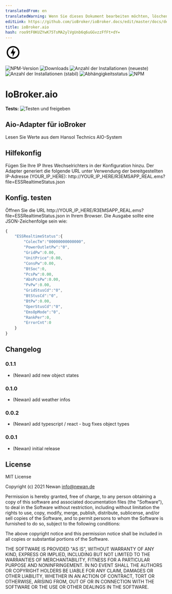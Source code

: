 ```yaml
---
translatedFrom: en
translatedWarning: Wenn Sie dieses Dokument bearbeiten möchten, löschen Sie bitte das Feld "translationsFrom". Andernfalls wird dieses Dokument automatisch erneut übersetzt
editLink: https://github.com/ioBroker/ioBroker.docs/edit/master/docs/de/adapterref/iobroker.aio/README.md
title: ioBroker.aio
hash: roo9tF0KUZYwK75TsMA2ylVgUnb6q6uGGvzzFfFt+dY=
---
```

![Logo](../../../en/adapterref/iobroker.aio/admin/aio.png)

![NPM-Version](https://img.shields.io/npm/v/iobroker.aio.svg)
![Downloads](https://img.shields.io/npm/dm/iobroker.aio.svg)
![Anzahl der Installationen (neueste)](https://iobroker.live/badges/aio-installed.svg)
![Anzahl der Installationen (stabil)](https://iobroker.live/badges/aio-stable.svg)
![Abhängigkeitsstatus](https://img.shields.io/david/Newan/iobroker.aio.svg)
![NPM](https://nodei.co/npm/iobroker.aio.png?downloads=true)

# IoBroker.aio
**Tests:** ![Testen und freigeben](https://github.com/Newan/ioBroker.aio/workflows/Test%20and%20Release/badge.svg)

## Aio-Adapter für ioBroker
Lesen Sie Werte aus dem Hansol Technics AIO-System

## Hilfekonfig
Fügen Sie Ihre IP Ihres Wechselrichters in der Konfiguration hinzu. Der Adapter generiert die folgende URL unter Verwendung der bereitgestellten IP-Adresse (YOUR_IP_HERE): http://YOUR_IP_HERE/R3EMSAPP_REAL.ems?file=ESSRealtimeStatus.json

## Konfig. testen
Öffnen Sie die URL http://YOUR_IP_HERE/R3EMSAPP_REAL.ems?file=ESSRealtimeStatus.json in Ihrem Browser. Die Ausgabe sollte eine JSON-Zeichenfolge sein wie:

```javascript
{
    "ESSRealtimeStatus":{
        "ColecTm":"00000000000000",
        "PowerOutletPw":"0",
        "GridPw":0.00,
        "UnitPrice":0.00,
        "ConsPw":0.00,
        "BtSoc":0,
        "PcsPw":0.00,
        "AbsPcsPw":0.00,
        "PvPw":0.00,
        "GridStusCd":"0",
        "BtStusCd":"0",
        "BtPw":0.00,
        "OperStusCd":"0",
        "EmsOpMode":"0",
        "RankPer":0,
        "ErrorCnt":0
    }
}
```

## Changelog
### 0.1.1
* (Newan) add new object states

### 0.1.0
* (Newan) add weather infos

### 0.0.2
* (Newan) add typescript / react - bug fixes object types

### 0.0.1
* (Newan) initial release

## License
MIT License

Copyright (c) 2021 Newan <info@newan.de>

Permission is hereby granted, free of charge, to any person obtaining a copy
of this software and associated documentation files (the "Software"), to deal
in the Software without restriction, including without limitation the rights
to use, copy, modify, merge, publish, distribute, sublicense, and/or sell
copies of the Software, and to permit persons to whom the Software is
furnished to do so, subject to the following conditions:

The above copyright notice and this permission notice shall be included in all
copies or substantial portions of the Software.

THE SOFTWARE IS PROVIDED "AS IS", WITHOUT WARRANTY OF ANY KIND, EXPRESS OR
IMPLIED, INCLUDING BUT NOT LIMITED TO THE WARRANTIES OF MERCHANTABILITY,
FITNESS FOR A PARTICULAR PURPOSE AND NONINFRINGEMENT. IN NO EVENT SHALL THE
AUTHORS OR COPYRIGHT HOLDERS BE LIABLE FOR ANY CLAIM, DAMAGES OR OTHER
LIABILITY, WHETHER IN AN ACTION OF CONTRACT, TORT OR OTHERWISE, ARISING FROM,
OUT OF OR IN CONNECTION WITH THE SOFTWARE OR THE USE OR OTHER DEALINGS IN THE
SOFTWARE.